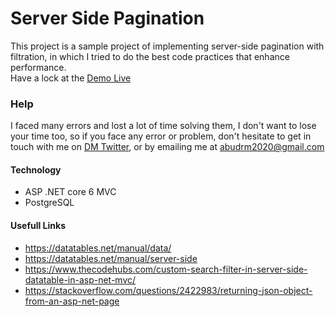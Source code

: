 # Server Side Pagination
This project is a sample project of implementing server-side pagination with filtration, in which I tried to do the best code practices that enhance performance. <br>
Have a lock at the
[Demo Live](https://serversidepagination.mosaibah.com)

### Help
I faced many errors and lost a lot of time solving them, I don't want to lose your time too, so if you face any error or problem, don't hesitate to get in touch with me on [DM Twitter](https://twitter.com/ProAbdulrahmna), or by emailing me at [abudrm2020@gmail.com](mailto:abudrm2020@gmail.com)



#### Technology
- ASP .NET core 6 MVC
- PostgreSQL




#### Usefull Links
- https://datatables.net/manual/data/
- https://datatables.net/manual/server-side
- https://www.thecodehubs.com/custom-search-filter-in-server-side-datatable-in-asp-net-mvc/
- https://stackoverflow.com/questions/2422983/returning-json-object-from-an-asp-net-page
